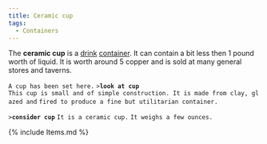 ```yaml
---
title: Ceramic cup
tags:
  - Containers
---
```

The **ceramic cup** is a [drink](Food_%26_Drink#Drink "wikilink")
[container](container "wikilink"). It can contain a bit less then 1
pound worth of liquid. It is worth around 5 copper and is sold at many
general stores and taverns.

`A cup has been set here.`
`>`**`look at cup`**
`This cup is small and of simple construction. It is made from clay, glazed and`
`fired to produce a fine but utilitarian container.`

`>`**`consider cup`**
`It is a ceramic cup.`
`It weighs a few ounces.`

{% include Items.md %}
